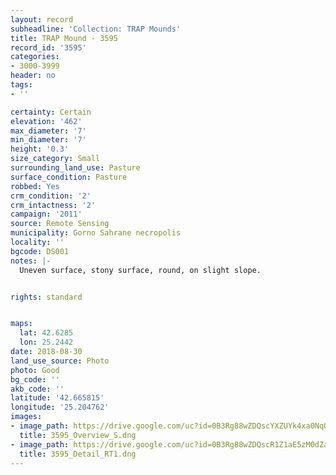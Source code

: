 ```yaml
---
layout: record
subheadline: 'Collection: TRAP Mounds'
title: TRAP Mound - 3595
record_id: '3595'
categories:
- 3000-3999
header: no
tags:
- ''

certainty: Certain
elevation: '462'
max_diameter: '7'
min_diameter: '7'
height: '0.3'
size_category: Small
surrounding_land_use: Pasture
surface_condition: Pasture
robbed: Yes
crm_condition: '2'
crm_intactness: '2'
campaign: '2011'
source: Remote Sensing
municipality: Gorno Sahrane necropolis
locality: ''
bgcode: DS001
notes: |-
  Uneven surface, stony surface, round, on slight slope.


rights: standard


maps:
  lat: 42.6285
  lon: 25.2442
date: 2018-08-30
land_use_source: Photo
photo: Good
bg_code: ''
akb_code: ''
latitude: '42.665815'
longitude: '25.204762'
images:
- image_path: https://drive.google.com/uc?id=0B3Rg88wZDQscYXZUYk4xa0NqQmc
  title: 3595_Overview_S.dng
- image_path: https://drive.google.com/uc?id=0B3Rg88wZDQscR1Z1aE5zM0dZa2s
  title: 3595_Detail_RT1.dng
---
```

